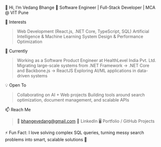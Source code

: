 👋 Hi, I’m Vedang Bhange
🚀 Software Engineer | Full-Stack Developer | MCA @ VIT Pune

👀 Interests
>Web Development (React.js, .NET Core, TypeScript, SQL)
>Artificial Intelligence & Machine Learning
>System Design & Performance Optimization

🌱 Currently
>Working as a Software Product Engineer at HealthLevel India Pvt. Ltd.
>Migrating large-scale systems from .NET Framework → .NET Core and Backbone.js → ReactJS
>Exploring AI/ML applications in data-driven systems

💡 Open To
>Collaborating on AI + Web projects
>Building tools around search optimization, document management, and scalable APIs

📫 Reach Me

>📧 bhangevedang@gmail.com
>🔗 LinkedIn
>🖥️ Portfolio / GitHub Projects

⚡ Fun Fact: I love solving complex SQL queries, turning messy search problems into smart, scalable solutions 🚀
